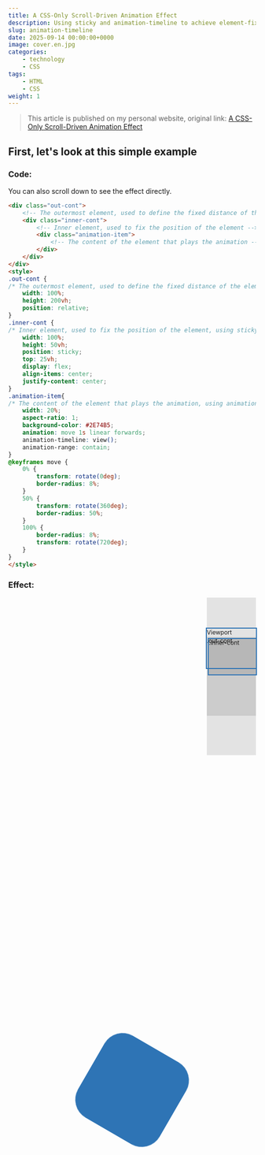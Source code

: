 ```yaml
---
title: A CSS-Only Scroll-Driven Animation Effect
description: Using sticky and animation-timeline to achieve element-fixed scroll-driven animations
slug: animation-timeline
date: 2025-09-14 00:00:00+0000
image: cover.en.jpg
categories:
    - technology
    - CSS
tags:
    - HTML
    - CSS
weight: 1
---
```

> This article is published on my personal website, original link: [A CSS-Only Scroll-Driven Animation Effect](https://blog.zhoujump.club/p/animation-timeline/)
## First, let's look at this simple example
### Code:
You can also scroll down to see the effect directly.
```html
<div class="out-cont">
    <!-- The outermost element, used to define the fixed distance of the element -->
    <div class="inner-cont">
        <!-- Inner element, used to fix the position of the element -->
        <div class="animation-item">
            <!-- The content of the element that plays the animation -->
        </div>
    </div>
</div>
<style>
.out-cont {
/* The outermost element, used to define the fixed distance of the element, which means the element will be fixed for two screen heights */
    width: 100%;
    height: 200vh;
    position: relative;
}
.inner-cont {
/* Inner element, used to fix the position of the element, using sticky to fix the element within the range */
    width: 100%;
    height: 50vh;
    position: sticky;
    top: 25vh;
    display: flex;
    align-items: center;
    justify-content: center;
}
.animation-item{
/* The content of the element that plays the animation, using animation-timeline to achieve scroll-driven animation */
    width: 20%;
    aspect-ratio: 1;
    background-color: #2E74B5;
    animation: move 1s linear forwards;
    animation-timeline: view();
    animation-range: contain;
}
@keyframes move {
    0% {
        transform: rotate(0deg);
        border-radius: 8%;
    }
    50% {
        transform: rotate(360deg);
        border-radius: 50%;
    }
    100% {
        border-radius: 8%;
        transform: rotate(720deg);
    }
}
</style>
```
### Effect:
<div class="out-cont">
    <div class="inner-cont">
        <div class="animation-item"></div>
        <div class="animation-view">
            <div class="animation-view-out">
                .out-cont
                <div class="animation-view-inner">
                    .inner-cont
                </div>
            </div>
            <div class="animation-view-screen">
                Viewport
            </div>
        </div>
    </div>
</div>

## sticky: Sticky Layout
For front-end developers, this is not unfamiliar, so I'll just briefly introduce it:
position: sticky is a layout method between position:relative and position:fixed. When the parent element appears on the screen, it behaves like fixed, fixing itself on the screen. When the parent element goes out of the screen, it behaves like relative, following the normal document flow layout, being taken away by the parent container.
Regarding how this case uses sticky to achieve similar element fixing effects, there is a simple demonstration on the right side of the effect example above, which can help with understanding. And this demonstration is also pure CSS.
> All parent elements of a sticky element cannot set overflow:hidden, as this will invalidate sticky. If really needed, you can use overflow:clip instead.

## animation-timeline: Scroll-Driven Animation
This is the core of this case. When this property is used on an element, the CSS animation defined by @keyframes will not play automatically, but will scroll according to the progress of the scrollbar.
This property has two main values:
- animation-timeline: view()
The animation starts when the element enters the viewport and ends when it leaves the viewport.
- animation-timeline: scroll()
The animation plays when the element scrolls within the entire scroll container.
- animation-timeline: cont-name
Named container, which will be discussed later.

<div class="animation-view-2">
    <div class="animation-view-2-item">
        <div class="animation-view-2-screen">
            Viewport
        </div>
        <div class="animation-view-2-anima anima-1">
            view()
        </div>
    </div>
    <div class="animation-view-2-item">
        <div class="animation-view-2-screen">
            Viewport
        </div>
        <div class="animation-view-2-anima anima-2">
            scroll()
        </div>
    </div>
</div>

### animation-timeline: scroll()
scroll() is for the entire page and is relatively simple. It is used for effects related to global scrolling, such as article reading progress. Here I quote a picture from [前端侦探](https://segmentfault.com/blog/xboxyan).
<!-- ![scroll](3-1.webp) -->
scroll() can take two parameters: scroller and axis
- scroller
The scroller parameter is used to specify the scroll container, with the default value being `nearest`.
If set to `nearest`, the nearest ancestor scroll container will be used.
If set to `root`, the document viewport will be used as the scroll container.
If set to `self`, the element itself will be used as the scroll container.

- axis
The axis parameter is used to specify the scroll axis, with the default value being `block`.
If set to `block`, the block-level axis direction of the scroll container.
If set to `inline`, the inline axis direction of the scroll container.
If set to `x`, the element will scroll horizontally.
If set to `y`, the element will scroll vertically.

### animation-range
If I don't want the animation to play throughout the entire scrolling period, I can use the `animation-range` property to set the start and end positions of the animation, with `px` and `%` units both acceptable.
For example:
``` css
.animation{
    animation-range: 0 100px;
}
```
This way, the animation will only play when the scroll container scrolls to the position of 0 to 100px, and will not play after 100px.

### animation-timeline: view()
view() is relative to the position of the element and the viewport, and this case is based on view().
view() can also take two parameters: axis and inset
- axis
The axis parameter is used to specify the scroll axis, with the default value being `block`.
If set to `block`, the block-level axis direction of the scroll container.
If set to `inline`, the inline axis direction of the scroll container.
If set to `x`, the element will scroll horizontally.
If set to `y`, the element will scroll vertically.

- inset
The inset parameter is used to specify when the animation starts and ends, whether it starts when the element just peeks out or when the element completely enters the viewport, which is controlled by this property, somewhat similar to the role of `animation-range` above.
inset accepts one or two values. When there are two values, they represent the start position and end position, with `px` and `%` units both acceptable.

### animation-timeline: cont-name
You may have noticed that with the above properties alone, we can only achieve animations where the parent element scrolls to drive the child element. What if I need to scroll one container to drive the animation of another sibling element? Then we need to rely on named containers.
It's very simple to use. Just use an attribute `scroll-timeline-name` on the scroll container.
``` css
.scroll{
    /* Naming the scroll container */
    scroll-timeline-name: --my-scroller;
}
.animation{
    /* The element that needs to be driven by the animation */
    animation-timeline: --my-scroller;
}
```
In this way, when the `.scroll` container is scrolled, the `.animation` element will play the animation according to the scroll progress of the scroll container.

## Related Knowledge
[position:fixed](https://developer.mozilla.org/en-US/docs/Web/CSS/position#fixed)
[animation-timeline](https://developer.mozilla.org/en-US/docs/Web/CSS/animation-timeline)
[animation-range](https://developer.mozilla.org/en-US/docs/Web/CSS/animation-range)
[前端侦探](https://segmentfault.com/blog/xboxyan)
<style>
.animation-view-2 {
    font-size: 12px;
    width: 100%;
    display: flex;
    align-items: center;
    justify-content: center;
    height: 320px;
    position: relative;
    gap: 20px;
}
.animation-view-2-anima{
    width: 50px;
    height: 50px;
    color: white;
    text-align: center;
    line-height: 50px;
    background-color: #2E74B5;
}
.animation-view-2-screen{
    position: absolute;
    top: 0;
    left: 0;
    width: 100%;
    height: 80px;
    outline: 2px solid #2E74B5;
    animation: screen-2 2s linear infinite alternate;
}
.anima-1{
    animation: anima-1 2s linear infinite alternate;
}
.anima-2{
    animation: anima-2 2s linear infinite alternate;
}
@keyframes anima-2 {
    0% {
        transform: rotate(0deg);
        border-radius: 0%;
    }
    100% {
        transform: rotate(180deg);
        border-radius: 20%;
    }
}
@keyframes anima-1 {
    0% {
        transform: rotate(0deg);
        border-radius: 0%;
    }
    20% {
        transform: rotate(0deg);
        border-radius: 0%;
    }
    80% {
        border-radius: 20%;
        transform: rotate(180deg);
    }
    100% {
        transform: rotate(180deg);
        border-radius: 20%;
    }
}
@keyframes screen-2 {
    0% {
        top: 0
    }
    100% {
        top: 240px;
    }
}
.animation-view-2-item {
    display: flex;
    align-items: center;
    justify-content: center;
    position: relative;
    width: 100px;
    height: 320px;
    background-color: rgba(0, 0, 0, 0.1);
}
.article-page .main-article{
    overflow: clip;
}
.out-cont {
    width: 100%;
    height: 200vh;
    position: relative;
}
.inner-cont {
    width: 100%;
    height: 50vh;
    position: sticky;
    top: 25vh;
    display: flex;
    align-items: center;
    justify-content: center;
}
.animation-view{
    font-size: 12px;
    position: absolute;
    top: 0;
    right: 0;
    width: 100px;
    height: 320px;
    background-color: rgba(0, 0, 0, 0.1);
}
.animation-view-out{
    position: relative;
    margin-top: 80px;
    width: 100%;
    height: 160px;
    background-color: rgba(0, 0, 0, 0.1);
}
.animation-view-inner{
    width: calc(100% - 4px);
    height: 72px;
    position: absolute;
    top: 2px;
    left: 2px;
    border: 2px solid #2E74B5;
    animation: inner 1s linear both;
    animation-timeline: view();
    animation-range: contain;
    background-color: rgba(0, 0, 0, 0.1);
}
@keyframes inner {
    32% {
        top: 2px
    }
    66% {
        top: 82px;
    }
    100%{
        top: 82px;
    }
}
.animation-view-screen{
    position: absolute;
    top: 0;
    left: 0;
    width: 100%;
    height: 80px;
    outline: 2px solid #2E74B5;
    animation: screen 1s linear both;
    animation-timeline: view();
    animation-range: contain;
}
@keyframes screen {
    0% {
        top: 0
    }
    100% {
        top: 240px;
    }
}
.animation-item{
    width: 20vw;
    aspect-ratio: 1;
    background-color: #2E74B5;
    border-radius: 8%;
    animation: move 1s linear forwards;
    animation-timeline: view();
    animation-range: contain;
}
@keyframes move {
    0% {
        transform: rotate(0deg);
        border-radius: 8%;
    }
    50% {
        transform: rotate(360deg);
        border-radius: 50%;
    }
    100% {
        border-radius: 8%;
        transform: rotate(720deg);
    }
}
</style>